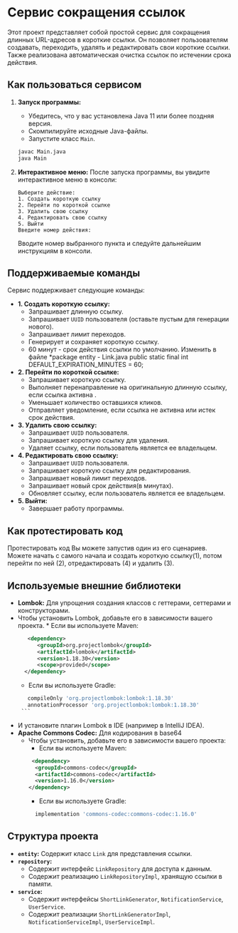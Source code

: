# Сервис сокращения ссылок

Этот проект представляет собой простой сервис для сокращения длинных URL-адресов в короткие ссылки. Он позволяет пользователям создавать, переходить, удалять и редактировать свои короткие ссылки. 
Также реализована автоматическая очистка ссылок по истечении срока действия.

## Как пользоваться сервисом

1.  **Запуск программы:**
    *   Убедитесь, что у вас установлена Java 11 или более поздняя версия.
    *   Скомпилируйте исходные Java-файлы.
    *   Запустите класс `Main`.

    ```bash
    javac Main.java
    java Main
    ```

2.  **Интерактивное меню:**
    После запуска программы, вы увидите интерактивное меню в консоли:

    ```
    Выберите действие:
    1. Создать короткую ссылку
    2. Перейти по короткой ссылке
    3. Удалить свою ссылку
    4. Редактировать свою ссылку
    5. Выйти
    Введите номер действия:
    ```

    Вводите номер выбранного пункта и следуйте дальнейшим инструкциям в консоли.

## Поддерживаемые команды

Сервис поддерживает следующие команды:

*   **1. Создать короткую ссылку:**
    *   Запрашивает длинную ссылку.
    *   Запрашивает `UUID` пользователя (оставьте пустым для генерации нового).
    *   Запрашивает лимит переходов.
    *   Генерирует и сохраняет короткую ссылку.
    *   60 минут - срок действия ссылки по умолчанию. Изменить в файле *package entity - Link.java  public static final int DEFAULT_EXPIRATION_MINUTES = 60;
*   **2. Перейти по короткой ссылке:**
    *   Запрашивает короткую ссылку.
    *   Выполняет перенаправление на оригинальную длинную ссылку, если ссылка активна .
    *   Уменьшает количество оставшихся кликов.
    *   Отправляет уведомление, если ссылка не активна или истек срок действия.
*  **3. Удалить свою ссылку:**
    *   Запрашивает `UUID` пользователя.
    *  Запрашивает короткую ссылку для удаления.
      *   Удаляет ссылку, если пользователь является ее владельцем.
*   **4. Редактировать свою ссылку:**
    *   Запрашивает `UUID` пользователя.
     *   Запрашивает короткую ссылку для редактирования.
    *    Запрашивает новый лимит переходов.
    *    Запрашивает новый срок действия(в минутах).
    *   Обновляет ссылку, если пользователь является ее владельцем.
*   **5. Выйти:**
    *   Завершает работу программы.

## Как протестировать код
Протестировать код Вы можете запустив один из его сценариев. Можете начать с самого начала и создать короткую ссылку(1), потом перейти по ней (2), отредактировать (4) и удалить (3).

## Используемые внешние библиотеки

*   **Lombok:** Для упрощения создания классов с геттерами, сеттерами и конструкторами.
   *   Чтобы установить Lombok, добавьте его в зависимости вашего проекта.
      *   Если вы используете Maven:
         ```xml
            <dependency>
               <groupId>org.projectlombok</groupId>
               <artifactId>lombok</artifactId>
               <version>1.18.30</version>
               <scope>provided</scope>
           </dependency>
        ```
        *   Если вы используете Gradle:
          ```gradle
             compileOnly 'org.projectlombok:lombok:1.18.30'
             annotationProcessor 'org.projectlombok:lombok:1.18.30'
           ```
   *  И установите плагин Lombok в IDE (например в IntelliJ IDEA).
* **Apache Commons Codec:** Для кодирования в base64
  *  Чтобы установить, добавьте его в зависимости вашего проекта:
     *  Если вы используете Maven:
      ```xml
       <dependency>
        <groupId>commons-codec</groupId>
        <artifactId>commons-codec</artifactId>
        <version>1.16.0</version>
      </dependency>
       ```
     *   Если вы используете Gradle:
       ```gradle
         implementation 'commons-codec:commons-codec:1.16.0'
      ```

## Структура проекта

*   **`entity`:** Содержит класс `Link` для представления ссылки.
*   **`repository`:**
    *   Содержит интерфейс `LinkRepository` для доступа к данным.
    *   Содержит реализацию `LinkRepositoryImpl`, хранящую ссылки в памяти.
*   **`service`:**
    *   Содержит интерфейсы `ShortLinkGenerator`, `NotificationService`, `UserService`.
    *   Содержит реализации `ShortLinkGeneratorImpl`, `NotificationServiceImpl`, `UserServiceImpl`.

